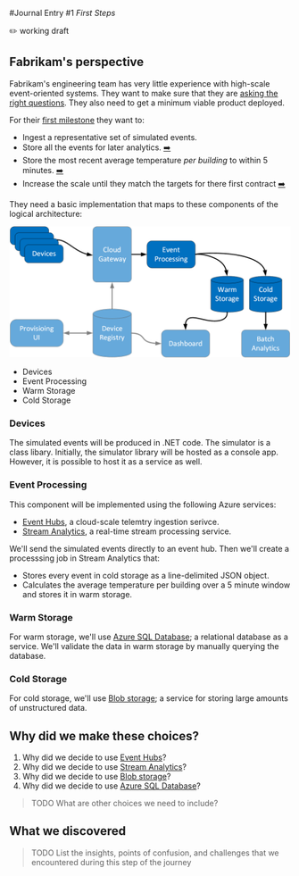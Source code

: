 #Journal Entry #1
_First Steps_

:pencil2: working draft

## Fabrikam's perspective
Fabrikam's engineering team has very little experience with high-scale event-oriented systems. 
They want to make sure that they are [asking the right questions][orientation].
They also need to get a minimum viable product deployed.

For their [first milestone][milestone] they want to:
- Ingest a representative set of simulated events.
- Store all the events for later analytics. [:arrow_right:][cold-storage]
- Store the most recent average temperature _per building_ to within 5 minutes. [:arrow_right:][warm-storage]
- Increase the scale until they match the targets for there first contract [:arrow_right:][increase-scale]

They need a basic implementation that maps to these components of the logical architecture:

![plan for thie first milestone](media/01-first-steps/logical-architecture-for-milestone01.png)

- Devices
- Event Processing
- Warm Storage
- Cold Storage

### Devices

The simulated events will be produced in .NET code. The simulator is a class libary. 
Initially, the simulator library will be hosted as a console app. However, it is possible to host 
it as a service as well.

### Event Processing

This component will be implemented using the following Azure services:
 - [Event Hubs][event-hubs], a cloud-scale telemtry ingestion serivce.
 - [Stream Analytics][stream-analytics], a real-time stream processing service.
 
We'll send the simulated events directly to an event hub. Then we'll create a processsing job 
in Stream Analytics that:
 - Stores every event in cold storage as a line-delimited JSON object.
 - Calculates the average temperature per building over a 5 minute window and stores it in warm storage.
 
### Warm Storage

For warm storage, we'll use [Azure SQL Database][sql]; a relational database as a service. 
We'll validate the data in warm storage by manually querying the database.

### Cold Storage

For cold storage, we'll use [Blob storage][blob-storage]; a service for storing large amounts of unstructured data.
 
## Why did we make these choices?

1. Why did we decide to use [Event Hubs][event-hubs]?
1. Why did we decide to use [Stream Analytics][stream-analytics]?
1. Why did we decide to use [Blob storage][blob-storage]?
1. Why did we decide to use [Azure SQL Database][sql]?

> TODO What are other choices we need to include?

## What we discovered
> TODO List the insights, points of confusion, and challenges that we encountered during this step of the journey

[sql]: http://azure.microsoft.com/en-us/services/sql-database/
[blob-storage]: http://azure.microsoft.com/en-us/documentation/articles/storage-dotnet-how-to-use-blobs/
[event-hubs]: http://azure.microsoft.com/en-us/services/event-hubs/
[stream-analytics]: http://azure.microsoft.com/en-us/services/stream-analytics/
[milestone]: https://github.com/mspnp/iot-journey/milestones/Milestone%2001
[orientation]: https://github.com/mspnp/iot-journey/issues/20
[cold-storage]: https://github.com/mspnp/iot-journey/issues/26
[warm-storage]: https://github.com/mspnp/iot-journey/issues/47
[increase-scale]: https://github.com/mspnp/iot-journey/issues/30